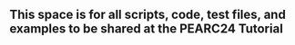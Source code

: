 ## This space is for all scripts, code, test files, and examples to be shared at the PEARC24 Tutorial

